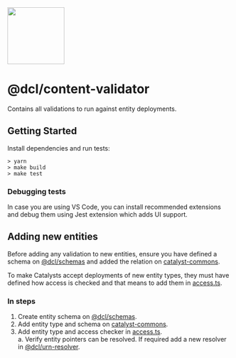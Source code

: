 <img src="https://ui.decentraland.org/decentraland_256x256.png" height="128" width="128" />

# @dcl/content-validator

Contains all validations to run against entity deployments.

## Getting Started

Install dependencies and run tests:

```
> yarn
> make build
> make test
```

### Debugging tests

In case you are using VS Code, you can install recommended extensions and debug them using Jest extension which adds UI support.

## Adding new entities

Before adding any validation to new entities, ensure you have defined a schema on [@dcl/schemas](https://github.com/decentraland/common-schemas) and added the relation on [catalyst-commons](https://github.com/decentraland/catalyst-commons/).

To make Catalysts accept deployments of new entity types, they must have defined how access is checked and that means to add them in [access.ts](./src/validations/access-checker/access.ts).

### In steps

1. Create entity schema on [@dcl/schemas](https://github.com/decentraland/common-schemas).
2. Add entity type and schema on [catalyst-commons](https://github.com/decentraland/catalyst-commons/).
3. Add entity type and access checker in [access.ts](./src/validations/access-checker/access.ts).  
   a. Verify entity pointers can be resolved. If required add a new resolver in [@dcl/urn-resolver](https://github.com/decentraland/urn-resolver).
